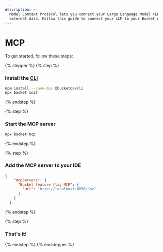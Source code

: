 ```yaml
---
description: >-
  Model Context Protocol lets you connect your Large Language Model (LLM) to
  external data. Follow this guide to connect your LLM to your Bucket data.
---
```


# MCP

To get started, follow these steps:

{% stepper %}
{% step %}
### Install the [CLI](../sdk/documents/cli/)

```bash
npm install --save-dev @bucketco/cli
npx bucket init
```
{% endstep %}

{% step %}
### Start the MCP server

```bash
npx bucket mcp
```
{% endstep %}

{% step %}
### Add the MCP server to your IDE

```json
{
    "mcpServers": {
      "Bucket feature flag MCP": {
        "url": "http://localhost:8050/sse"
      }
    }
  }
```
{% endstep %}

{% step %}
### That's it!
{% endstep %}
{% endstepper %}

